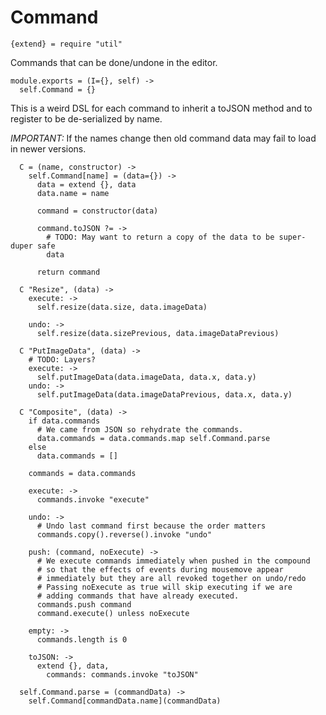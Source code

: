 Command
=======

    {extend} = require "util"

Commands that can be done/undone in the editor.

    module.exports = (I={}, self) ->
      self.Command = {}

This is a weird DSL for each command to inherit a toJSON method and to register
to be de-serialized by name.

*IMPORTANT:* If the names change then old command data may fail to load in newer
versions.

      C = (name, constructor) ->
        self.Command[name] = (data={}) ->
          data = extend {}, data
          data.name = name

          command = constructor(data)

          command.toJSON ?= ->
            # TODO: May want to return a copy of the data to be super-duper safe
            data

          return command

      C "Resize", (data) ->
        execute: ->
          self.resize(data.size, data.imageData)

        undo: ->
          self.resize(data.sizePrevious, data.imageDataPrevious)

      C "PutImageData", (data) ->
        # TODO: Layers?
        execute: ->
          self.putImageData(data.imageData, data.x, data.y)
        undo: ->
          self.putImageData(data.imageDataPrevious, data.x, data.y)

      C "Composite", (data) ->
        if data.commands
          # We came from JSON so rehydrate the commands.
          data.commands = data.commands.map self.Command.parse
        else
          data.commands = []

        commands = data.commands

        execute: ->
          commands.invoke "execute"

        undo: ->
          # Undo last command first because the order matters
          commands.copy().reverse().invoke "undo"

        push: (command, noExecute) ->
          # We execute commands immediately when pushed in the compound
          # so that the effects of events during mousemove appear
          # immediately but they are all revoked together on undo/redo
          # Passing noExecute as true will skip executing if we are
          # adding commands that have already executed.
          commands.push command
          command.execute() unless noExecute

        empty: ->
          commands.length is 0

        toJSON: ->
          extend {}, data,
            commands: commands.invoke "toJSON"

      self.Command.parse = (commandData) ->
        self.Command[commandData.name](commandData)
